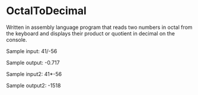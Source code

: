 # OctalToDecimal

Written in assembly language program that reads two numbers in octal from the keyboard and displays their product or quotient in decimal on the console.

Sample input:
41/-56

Sample output:
-0.717

Sample input2:
41*-56

Sample output2:
-1518
